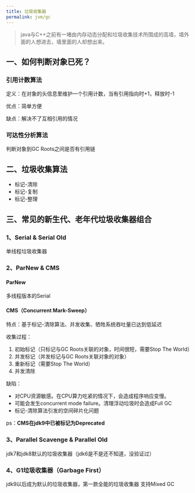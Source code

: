 ```yaml
---
title: 垃圾收集器
permalink: jvm/gc 
---
```


> java与C++之前有一堵由内存动态分配和垃圾收集技术所围成的高墙，墙外面的人想进去，墙里面的人却想出来。

## 一、如何判断对象已死？

### 引用计数算法

定义：在对象的头信息里维护一个引用计数，当有引用指向时+1，释放时-1

优点：简单方便

缺点：解决不了互相引用的情况

### 可达性分析算法

判断对象到GC Roots之间是否有引用链

## 二、垃圾收集算法

- 标记-清除
- 标记-复制
- 标记-整理

## 三、常见的新生代、老年代垃圾收集器组合

### 1、Serial & Serial Old

单线程垃圾收集器

### 2、ParNew & CMS

#### ParNew

多线程版本的Serial

#### CMS（Concurrent Mark-Sweep）

特点：基于标记-清除算法、并发收集、牺牲系统吞吐量已达到低延迟

收集过程：

1. 初始标记（只标记与GC Roots关联的对象，时间很短，需要Stop The World）
2. 并发标记（并发标记与GC Roots关联对象的对象）
3. 重新标记（需要Stop The World）
4. 并发清除

缺陷：

- 对CPU资源敏感。在CPU算力吃紧的情况下，会造成程序响应变慢。
- 可能会发生concurrent mode failure。清理浮动垃圾时会造成Full GC
- 标记-清除算法引发的空间碎片化问题

ps：**CMS在jdk9中已被标记为Deprecated**

### 3、Parallel Scavenge & Parallel Old

jdk7和jdk8默认的垃圾收集器（jdk6是不是还不知道，没验证过）

### 4、G1垃圾收集器（Garbage First）

jdk9以后成为默认的垃圾收集器，第一款全能的垃圾收集器
支持Mixed GC